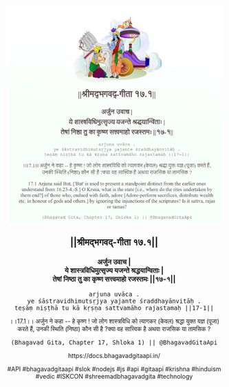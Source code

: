 <img src="../../asset/BG_17_1.png"/>
<center><h2>||श्रीमद्‍भगवद्‍-गीता १७.१||</h2>
<h3>अर्जुन उवाच |<br/>ये शास्त्रविधिमुत्सृज्य यजन्ते श्रद्धयान्विताः |<br/>तेषां निष्ठा तु का कृष्ण सत्त्वमाहो रजस्तमः ||१७-१||</h3>
<pre>arjuna uvāca .<br/>ye śāstravidhimutsṛjya yajante śraddhayānvitāḥ .<br/>teṣāṃ niṣṭhā tu kā kṛṣṇa sattvamāho rajastamaḥ ||17-1||</pre>
<p>।।17.1।। अर्जुन ने कहा -- हे कृष्ण ! जो लोग शास्त्रविधि को त्यागकर (केवल) श्रद्धा युक्त यज्ञ (पूजा) करते हैं, उनकी स्थिति (निष्ठा) कौन सी है ?क्या वह सात्त्विक है अथवा राजसिक या तामसिक ?</p>
<pre>(Bhagavad Gita, Chapter 17, Shloka 1) || @BhagavadGitaApi</pre><p>https://docs.bhagavadgitaapi.in/</p><p>#API #bhagavadgitaapi #slok #nodejs #js #api #gitaapi #krishna #hinduism #vedic #ISKCON #shreemadbhagavadgita #technology</p></center>